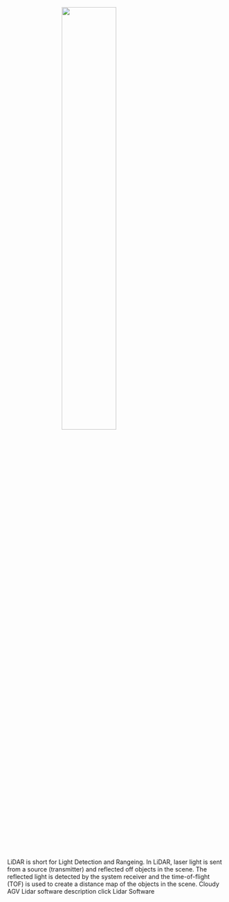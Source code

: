 <img style="width:50%; margin-left:auto; margin-right:auto; display:block" src="https://raw.githubusercontent.com/robolaunch/cloudy/docs/docs/images/lidar.jpg"/>

LiDAR is short for Light Detection and Rangeing. In LiDAR, laser light is sent from a source (transmitter) and reflected off objects in the scene. The reflected light is detected by the system receiver and the time-of-flight (TOF) is used to create a distance map of the objects in the scene. 
Cloudy AGV Lidar software description click <a>Lidar Software</a>